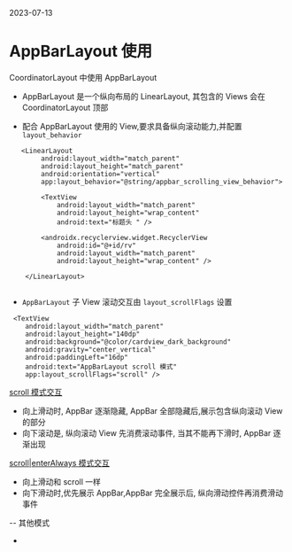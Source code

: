 
2023-07-13

# AppBarLayout 使用

CoordinatorLayout 中使用 AppBarLayout

- AppBarLayout 是一个纵向布局的 LinearLayout, 其包含的 Views 会在 CoordinatorLayout 顶部

- 配合 AppBarLayout 使用的 View,要求具备纵向滚动能力,并配置 `layout_behavior`

```
   <LinearLayout
        android:layout_width="match_parent"
        android:layout_height="match_parent"
        android:orientation="vertical"
        app:layout_behavior="@string/appbar_scrolling_view_behavior">

        <TextView
            android:layout_width="match_parent"
            android:layout_height="wrap_content"
            android:text="标题头 " />

        <androidx.recyclerview.widget.RecyclerView
            android:id="@+id/rv"
            android:layout_width="match_parent"
            android:layout_height="wrap_content" />

    </LinearLayout>
    
```

- `AppBarLayout` 子 View 滚动交互由 `layout_scrollFlags` 设置

```
 <TextView
    android:layout_width="match_parent"
    android:layout_height="140dp"
    android:background="@color/cardview_dark_background"
    android:gravity="center_vertical"
    android:paddingLeft="16dp"
    android:text="AppBarLayout scroll 模式"
    app:layout_scrollFlags="scroll" />
```
[scroll 模式交互](img/scroll.mp4)

- 向上滑动时, AppBar 逐渐隐藏, AppBar 全部隐藏后,展示包含纵向滚动 View 的部分
- 向下滚动是, 纵向滚动 View 先消费滚动事件, 当其不能再下滑时, AppBar 逐渐出现

[scroll|enterAlways 模式交互](img/scroll-enterAlways.mov)

- 向上滑动和 scroll 一样
- 向下滑动时,优先展示 AppBar,AppBar 完全展示后, 纵向滑动控件再消费滑动事件

-- 其他模式

- 
  